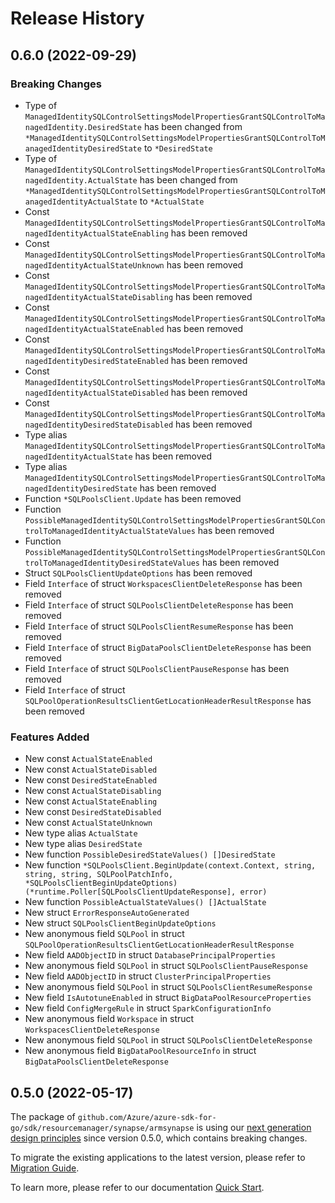 # Release History

## 0.6.0 (2022-09-29)
### Breaking Changes

- Type of `ManagedIdentitySQLControlSettingsModelPropertiesGrantSQLControlToManagedIdentity.DesiredState` has been changed from `*ManagedIdentitySQLControlSettingsModelPropertiesGrantSQLControlToManagedIdentityDesiredState` to `*DesiredState`
- Type of `ManagedIdentitySQLControlSettingsModelPropertiesGrantSQLControlToManagedIdentity.ActualState` has been changed from `*ManagedIdentitySQLControlSettingsModelPropertiesGrantSQLControlToManagedIdentityActualState` to `*ActualState`
- Const `ManagedIdentitySQLControlSettingsModelPropertiesGrantSQLControlToManagedIdentityActualStateEnabling` has been removed
- Const `ManagedIdentitySQLControlSettingsModelPropertiesGrantSQLControlToManagedIdentityActualStateUnknown` has been removed
- Const `ManagedIdentitySQLControlSettingsModelPropertiesGrantSQLControlToManagedIdentityActualStateDisabling` has been removed
- Const `ManagedIdentitySQLControlSettingsModelPropertiesGrantSQLControlToManagedIdentityActualStateEnabled` has been removed
- Const `ManagedIdentitySQLControlSettingsModelPropertiesGrantSQLControlToManagedIdentityDesiredStateEnabled` has been removed
- Const `ManagedIdentitySQLControlSettingsModelPropertiesGrantSQLControlToManagedIdentityActualStateDisabled` has been removed
- Const `ManagedIdentitySQLControlSettingsModelPropertiesGrantSQLControlToManagedIdentityDesiredStateDisabled` has been removed
- Type alias `ManagedIdentitySQLControlSettingsModelPropertiesGrantSQLControlToManagedIdentityActualState` has been removed
- Type alias `ManagedIdentitySQLControlSettingsModelPropertiesGrantSQLControlToManagedIdentityDesiredState` has been removed
- Function `*SQLPoolsClient.Update` has been removed
- Function `PossibleManagedIdentitySQLControlSettingsModelPropertiesGrantSQLControlToManagedIdentityActualStateValues` has been removed
- Function `PossibleManagedIdentitySQLControlSettingsModelPropertiesGrantSQLControlToManagedIdentityDesiredStateValues` has been removed
- Struct `SQLPoolsClientUpdateOptions` has been removed
- Field `Interface` of struct `WorkspacesClientDeleteResponse` has been removed
- Field `Interface` of struct `SQLPoolsClientDeleteResponse` has been removed
- Field `Interface` of struct `SQLPoolsClientResumeResponse` has been removed
- Field `Interface` of struct `BigDataPoolsClientDeleteResponse` has been removed
- Field `Interface` of struct `SQLPoolsClientPauseResponse` has been removed
- Field `Interface` of struct `SQLPoolOperationResultsClientGetLocationHeaderResultResponse` has been removed

### Features Added

- New const `ActualStateEnabled`
- New const `ActualStateDisabled`
- New const `DesiredStateEnabled`
- New const `ActualStateDisabling`
- New const `ActualStateEnabling`
- New const `DesiredStateDisabled`
- New const `ActualStateUnknown`
- New type alias `ActualState`
- New type alias `DesiredState`
- New function `PossibleDesiredStateValues() []DesiredState`
- New function `*SQLPoolsClient.BeginUpdate(context.Context, string, string, string, SQLPoolPatchInfo, *SQLPoolsClientBeginUpdateOptions) (*runtime.Poller[SQLPoolsClientUpdateResponse], error)`
- New function `PossibleActualStateValues() []ActualState`
- New struct `ErrorResponseAutoGenerated`
- New struct `SQLPoolsClientBeginUpdateOptions`
- New anonymous field `SQLPool` in struct `SQLPoolOperationResultsClientGetLocationHeaderResultResponse`
- New field `AADObjectID` in struct `DatabasePrincipalProperties`
- New anonymous field `SQLPool` in struct `SQLPoolsClientPauseResponse`
- New field `AADObjectID` in struct `ClusterPrincipalProperties`
- New anonymous field `SQLPool` in struct `SQLPoolsClientResumeResponse`
- New field `IsAutotuneEnabled` in struct `BigDataPoolResourceProperties`
- New field `ConfigMergeRule` in struct `SparkConfigurationInfo`
- New anonymous field `Workspace` in struct `WorkspacesClientDeleteResponse`
- New anonymous field `SQLPool` in struct `SQLPoolsClientDeleteResponse`
- New anonymous field `BigDataPoolResourceInfo` in struct `BigDataPoolsClientDeleteResponse`


## 0.5.0 (2022-05-17)

The package of `github.com/Azure/azure-sdk-for-go/sdk/resourcemanager/synapse/armsynapse` is using our [next generation design principles](https://azure.github.io/azure-sdk/general_introduction.html) since version 0.5.0, which contains breaking changes.

To migrate the existing applications to the latest version, please refer to [Migration Guide](https://aka.ms/azsdk/go/mgmt/migration).

To learn more, please refer to our documentation [Quick Start](https://aka.ms/azsdk/go/mgmt).